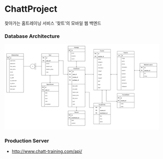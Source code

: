 # ChattProject
찾아가는 홈트레이닝 서비스 '찾트'의 모바일 웹 백엔드


### Database Architecture
![](image/db_schema.png)

### Production Server
- http://www.chatt-training.com/api/
